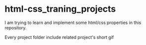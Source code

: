 # html-css_traning_projects


I am trying to learn and implement some html/css properties in this repository.

Every project folder include related project's short gif

